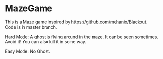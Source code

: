 # MazeGame

This is a Maze game inspired by https://github.com/mehanix/Blackout. Code is in master branch.

Hard Mode: A ghost is flying around in the maze. It can be seen sometimes. Avoid it! You can also kill it in some way.

Easy Mode: No Ghost.
